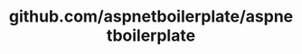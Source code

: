 ---
layout: post
title: github.com/aspnetboilerplate/aspnetboilerplate
categories: link
tags: [انگلیسی, گیت‌هاب, برنامه‌نویسی]
---